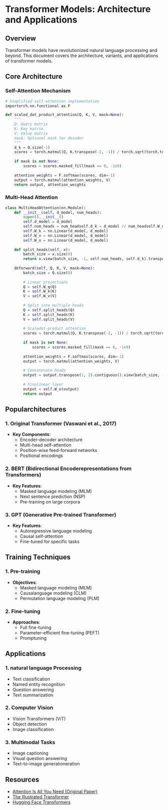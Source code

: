 # Transformer Models: Architecture and Applications

## Overview
Transformer models have revolutionized natural language processing and beyond. This document covers the architecture, variants, and applications of transformer models.

## Core Architecture

### Self-Attention Mechanism
```python
# Simplified self-attention implementation
importorch.nn.functional as F

def scaled_dot_product_attention(Q, K, V, mask=None):
    """
    Q: Query matrix
    K: Key matrix
    V: Value matrix
    mask: Optional mask for decoder
    """
    d_k = Q.size(-1)
    scores = torch.matmul(Q, K.transpose(-2, -1)) / torch.sqrt(torch.tensor(d_k))
    
    if mask is not None:
        scores = scores.masked_fill(mask == 0, -1e9)
    
    attention_weights = F.softmax(scores, dim=-1)
    output = torch.matmul(attention_weights, V)
    return output, attention_weights
```

### Multi-Head Attention
```python
class MultiHeadAttention(nn.Module):
    def __init__(self, d_model, num_heads):
        super().__init__()
        self.d_model = d_model
        self.num_heads = num_headself.d_k = d_model // num_headself.W_q = nn.Linear(d_model, d_model)
        self.W_k = nn.Linear(d_model, d_model)
        self.W_v = nn.Linear(d_model, d_model)
        self.W_o = nn.Linear(d_model, d_model)
        
    def split_heads(self, x):
        batch_size = x.size(0)
        return x.view(batch_size, -1, self.num_heads, self.d_k).transpose(1, 2)
        
    deforward(self, Q, K, V, mask=None):
        batch_size = Q.size(0)
        
        # Linear projections
        Q = self.W_q(Q)
        K = self.W_k(K)
        V = self.W_v(V)
        
        # Split into multiple heads
        Q = self.split_heads(Q)
        K = self.split_heads(K)
        V = self.split_heads(V)
        
        # Scaledot-product attention
        scores = torch.matmul(Q, K.transpose(-2, -1)) / torch.sqrt(torch.tensor(self.d_k))
        
        if mask is not None:
            scores = scores.masked_fill(mask == 0, -1e9)
            
        attention_weights = F.softmax(scores, dim=-1)
        output = torch.matmul(attention_weights, V)
        
        # Concatenate heads
        output = output.transpose(1, 2).contiguous().view(batch_size, -1, self.d_model)
        
        # Finalinear layer
        output = self.W_o(output)
        return output
```

## Popularchitectures

### 1. Original Transformer (Vaswani et al., 2017)
- **Key Components**:
  - Encoder-decoder architecture
  - Multi-head self-attention
  - Position-wise feed-forward networks
  - Positional encodings

### 2. BERT (Bidirectional Encoderepresentations from Transformers)
- **Key Features**:
  - Masked language modeling (MLM)
  - Next sentence prediction (NSP)
  - Pre-training on large corpora

### 3. GPT (Generative Pre-trained Transformer)
- **Key Features**:
  - Autoregressive language modeling
  - Causal self-attention
  - Fine-tuned for specific tasks

## Training Techniques

### 1. Pre-training
- **Objectives**:
  - Masked language modeling (MLM)
  - Causalanguage modeling (CLM)
  - Permutation language modeling (PLM)

### 2. Fine-tuning
- **Approaches**:
  - Full fine-tuning
  - Parameter-efficient fine-tuning (PEFT)
  - Promptuning

## Applications

### 1. natural language Processing
- Text classification
- Named entity recognition
- Question answering
- Text summarization

### 2. Computer Vision
- Vision Transformers (ViT)
- Object detection
- Image classification

### 3. Multimodal Tasks
- Image captioning
- Visual question answering
- Text-to-image generationeration

## Resources
- [Attention Is All You Need (Original Paper)](https://arxiv.org/abs/1706.03762)
- [The Illustrated Transformer](https://jalammar.github.io/illustrated-transformer/)
- [Hugging Face Transformers](https://huggingface.co/docs/transformers/index)



